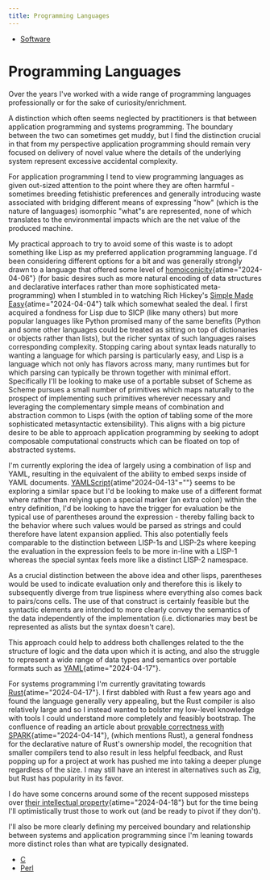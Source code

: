 ```yaml
---
title: Programming Languages
---
```


-   [Software](software)

# Programming Languages

Over the years I\'ve worked with a wide range of programming languages
professionally or for the sake of curiosity/enrichment.

A distinction which often seems neglected by practitioners is that
between application programming and systems programming. The boundary
between the two can sometimes get muddy, but I find the distinction
crucial in that from my perspective application programming should
remain very focused on delivery of novel value where the details of the
underlying system represent excessive accidental complexity.

For application programming I tend to view programming languages as
given out-sized attention to the point where they are often harmful -
sometimes breeding fetishistic preferences and generally introducing
waste associated with bridging different means of expressing \"how\"
(which is the nature of languages) isomorphic \"what\"s are represented,
none of which translates to the environmental impacts which are the net
value of the produced machine.

My practical approach to try to avoid some of this waste is to adopt
something like Lisp as my preferred application programming language.
I\'d been considering different options for a bit and was generally
strongly drawn to a language that offered some level of
[homoiconicity](https://en.wikipedia.org/wiki/Homoiconicity "Homoiconicity - Wikipedia"){atime="2024-04-06"}
(for basic desires such as more natural encoding of data structures and
declarative interfaces rather than more sophisticated meta-programming)
when I stumbled in to watching Rich Hickey\'s [Simple Made
Easy](https://www.youtube.com/watch?v=SxdOUGdseq4 "'Simple Made Easy' - Rich Hickey (2011) - YouTube"){atime="2024-04-04"}
talk which somewhat sealed the deal. I first acquired a fondness for
Lisp due to SICP (like many others) but more popular languages like
Python promised many of the same benefits (Python and some other
languages could be treated as sitting on top of dictionaries or objects
rather than lists), but the richer syntax of such languages raises
corresponding complexity. Stopping caring about syntax leads naturally
to wanting a language for which parsing is particularly easy, and Lisp
is a language which not only has flavors across many, many runtimes but
for which parsing can typically be thrown together with minimal effort.
Specifically I\'ll be looking to make use of a portable subset of Scheme
as Scheme pursues a small number of primitives which maps naturally to
the prospect of implementing such primitives wherever necessary and
leveraging the complementary simple means of combination and abstraction
common to Lisps (with the option of tabling some of the more
sophisticated metasyntactic extensibility). This aligns with a big
picture desire to be able to approach application programming by seeking
to adopt composable computational constructs which can be floated on top
of abstracted systems.

I\'m currently exploring the idea of largely using a combination of lisp
and YAML, resulting in the equivalent of the ability to embed sexps
inside of YAML documents.
[YAMLScript](https://github.com/yaml/yamlscript "GitHub - yaml/yamlscript: Programming in YAML"){atime\"2024-04-13\"=""}
seems to be exploring a similar space but I\'d be looking to make use of
a different format where rather than relying upon a special marker (an
extra colon) within the entry definition, I\'d be looking to have the
trigger for evaluation be the typical use of parentheses around the
expression - thereby falling back to the behavior where such values
would be parsed as strings and could therefore have latent expansion
applied. This also potentially feels comparable to the distinction
between LISP-1s and LISP-2s where keeping the evaluation in the
expression feels to be more in-line with a LISP-1 whereas the special
syntax feels more like a distinct LISP-2 namespace.

As a crucial distinction between the above idea and other lisps,
parentheses would be used to indicate evaluation only and therefore this
is likely to subsequently diverge from true lispiness where everything
also comes back to pairs/cons cells. The use of that construct is
certainly feasible but the syntactic elements are intended to more
clearly convey the semantics of the data independently of the
implementation (i.e. dictionaries may best be represented as alists but
the syntax doesn\'t care).

This approach could help to address both challenges related to the the
structure of logic and the data upon which it is acting, and also the
struggle to represent a wide range of data types and semantics over
portable formats such as
[YAML](https://yaml.org "The Official YAML Web Site"){atime="2024-04-17"}.

For systems programming I\'m currently gravitating towards
[Rust](https://en.wikipedia.org/wiki/Rust_(programming_language) "Rust (programming language) - Wikipedia"){atime="2024-04-17"}.
I first dabbled with Rust a few years ago and found the language
generally very appealing, but the Rust compiler is also relatively large
and so I instead wanted to bolster my low-level knowledge with tools I
could understand more completely and feasibly bootstrap. The confluence
of reading an article about [provable correctness with
SPARK](https://cacm.acm.org/research/co-developing-programs-and-their-proof-of-correctness/ "Co-Developing Programs and Their Proof of Correctness – Communications of the ACM"){atime="2024-04-14"},
(which mentions Rust), a general fondness for the declarative nature of
Rust\'s ownership model, the recognition that smaller compilers tend to
also result in less helpful feedback, and Rust popping up for a project
at work has pushed me into taking a deeper plunge regardless of the
size. I may still have an interest in alternatives such as Zig, but Rust
has popularity in its favor.

I do have some concerns around some of the recent supposed missteps over
[their intellectual
property](https://www.theregister.com/2023/04/17/rust_foundation_apologizes_trademark_policy "Rust Foundation apologizes for trademark policy confusion • The Register"){atime="2024-04-18"}
but for the time being I\'ll optimistically trust those to work out (and
be ready to pivot if they don\'t).

I\'ll also be more clearly defining my perceived boundary and
relationship between systems and application programming since I\'m
leaning towards more distinct roles than what are typically designated.

- [C](c)
- [Perl](perl)

